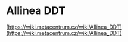 # Allinea DDT

[https://wiki.metacentrum.cz/wiki/Allinea_DDT](https://wiki.metacentrum.cz/wiki/Allinea_DDT)


